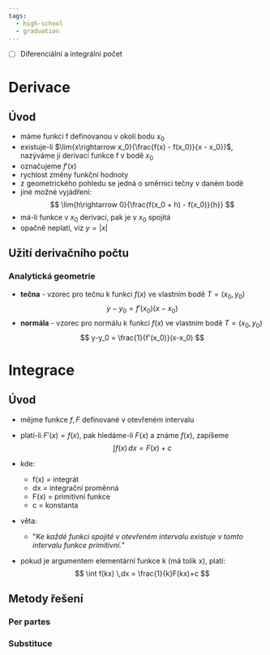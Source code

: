 ```yaml
---
tags:
  - high-school
  - graduation
---
```

- [ ] Diferenciální a integrální počet
# Derivace
## Úvod
- máme funkci f definovanou v okolí bodu $x_0$
- existuje-li $\lim{x\rightarrow x_0}{\frac{f(x) - f(x_0)}{x - x_0}}$, nazýváme ji derivací funkce f v bodě $x_0$
- označujeme $f'(x)$
- rychlost změny funkční hodnoty
- z geometrického pohledu se jedná o směrnici tečny v daném bodě
- jiné možné vyjádření:
$$
\lim{h\rightarrow 0}{\frac{f(x_0 + h) - f(x_0)}{h}}
$$
- má-li funkce v $x_0$ derivaci, pak je v $x_0$ spojitá
- opačně neplatí, viz $y = |x|$
## Užití derivačního počtu
### Analytická geometrie
- **tečna** - vzorec pro tečnu k funkci $f(x)$ ve vlastním bodě $T = (x_0, y_0)$
$$
y - y_0 = f'(x_0)(x-x_0)
$$
- **normála** - vzorec pro normálu k funkci $f(x)$ ve vlastním bodě $T = (x_0, y_0)$
$$
y-y_0 = \frac{1}{f'(x_0)}(x-x_0)
$$
# Integrace
## Úvod
- mějme funkce $f, F$ definované v otevřeném intervalu
- platí-li $F'(x) = f(x)$, pak hledáme-li $F(x)$ a známe $f(x)$, zapíšeme
$$
\int f(x) \,dx = F(x) + c
$$
- kde:
	- f(x) = integrát
	- dx = integrační proměnná
	- F(x) = primitivní funkce
	- c = konstanta

- věta:
	- "*Ke každé funkci spojité v otevřeném intervalu existuje v tomto intervalu funkce primitivní.*"
- pokud je argumentem elementární funkce k (má tolik x), platí:
$$
\int f(kx) \,dx = \frac{1}{k}F(kx)+c
$$
## Metody řešení
### Per partes
### Substituce